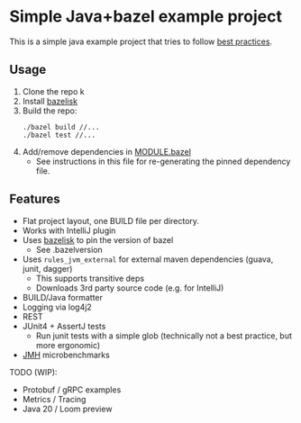 # Simple Java+bazel example project
This is a simple java example project that tries to follow [best practices](https://bazel.build/versions/master/docs/best-practices.html).

## Usage
1. Clone the repo k
2. Install [bazelisk](https://github.com/bazelbuild/bazelisk)
3. Build the repo:
    ```
    ./bazel build //...
    ./bazel test //...
    ```
4. Add/remove dependencies in [MODULE.bazel](MODULE.bazel)
    - See instructions in this file for re-generating the pinned dependency file.

## Features
- Flat project layout, one BUILD file per directory.
- Works with IntelliJ plugin
- Uses [bazelisk](https://github.com/bazelbuild/bazelisk) to pin the version of bazel
  - See .bazelversion
- Uses `rules_jvm_external` for external maven dependencies (guava, junit, dagger)
  - This supports transitive deps
  - Downloads 3rd party source code (e.g. for IntelliJ)
- BUILD/Java formatter
- Logging via log4j2
- REST
- JUnit4 + AssertJ tests
    - Run junit tests with a simple glob (technically not a best practice, but more ergonomic)
- [JMH](https://github.com/openjdk/jmh) microbenchmarks

TODO (WIP):
- Protobuf / gRPC examples
- Metrics / Tracing
- Java 20 / Loom preview
